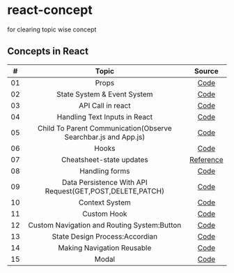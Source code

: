 # react-concept



for clearing topic wise concept

## Concepts in React

|  #  |            Topic             | Source |
| :-: | :----------------------------: | :-------: |
| 01  |     Props      | [Code](./props/src/App.js) |  
| 02  |     State System & Event System      | [Code](./animals/src/) |
| 03  |     API Call in react      | [Code](./pics_api/src/api.js) |
| 04  |     Handling Text Inputs in React     | [Code](./animals/src/) |
| 05  |     Child To Parent Communication(Observe  Searchbar.js and App.js)      | [Code](./pics_api/src/) |
| 06  |     Hooks      | [Code](./hooks/src/components/) |
| 07  |     Cheatsheet-state updates |[Reference](https://state-updates.vercel.app/) |
| 08  |     Handling forms |[Code](./books/src/) |
| 09  |     Data Persistence With API Request(GET,POST,DELETE,PATCH)|[Code](./books_api/src/) |
| 10  |     Context System|[Code](./context/src/) |
| 11  |     Custom Hook |[Code](./context/src/hooks/use-books-context.js) |
| 12  |     Custom Navigation and Routing System:Button |[Code](./comps/src/components/Button.js)|
| 13  |     State Design Process:Accordian|[Code](./comps/src/components/Accordion.js)|
| 14  |     Making Navigation Reusable|[Code](./comps/src/App.js)|
| 15  |     Modal|[Code](./comps/src/pages/ModalPage.js)|